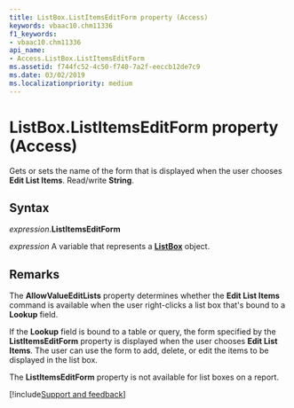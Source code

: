 ```yaml
---
title: ListBox.ListItemsEditForm property (Access)
keywords: vbaac10.chm11336
f1_keywords:
- vbaac10.chm11336
api_name:
- Access.ListBox.ListItemsEditForm
ms.assetid: f744fc52-4c50-f740-7a2f-eeccb12de7c9
ms.date: 03/02/2019
ms.localizationpriority: medium
---
```



# ListBox.ListItemsEditForm property (Access)

Gets or sets the name of the form that is displayed when the user chooses **Edit List Items**. Read/write **String**.


## Syntax

_expression_.**ListItemsEditForm**

_expression_ A variable that represents a **[ListBox](Access.ListBox.md)** object.


## Remarks

The **AllowValueEditLists** property determines whether the **Edit List Items** command is available when the user right-clicks a list box that's bound to a **Lookup** field.

If the **Lookup** field is bound to a table or query, the form specified by the **ListItemsEditForm** property is displayed when the user chooses **Edit List Items**. The user can use the form to add, delete, or edit the items to be displayed in the list box.

The **ListItemsEditForm** property is not available for list boxes on a report.




[!include[Support and feedback](~/includes/feedback-boilerplate.md)]